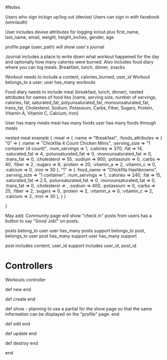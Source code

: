 #Notes

Users who sign in/sign up/log out (devise)
Users can sign in with facebook (omniauth)

User includes devise attributes for logging in/out plus first_name, last_name, email, weight, height_inches, gender, age

profile page (user_path) will show user's journal

Journal includes a place to write down what workout happened for the day and optionally how many calories were burned.
Also includes food diary where you can log meals. Breakfast, lunch, dinner, snacks

  Workout needs to include a content, calories_burned, user_id
    Workout belongs_to a user; user has_many workouts

  Food diary needs to include meal (breakfast, lunch, dinner), nested attributes for names of food ites [name, serving size, number of servings, calories, fat, saturated_fat, polyunsaturated_fat, monounsaturated_fat, trans_fat, Cholesterol, Sodium, Potassium, Carbs, Fiber, Sugars, Protein, Vitamin A, Vitamin C, Calcium, Iron]

  User has many meals
  meal has many foods
  user has many foods through meals


nested meal example
{
  :meal => {
    :name => "Breakfast",
    :foods_attributes => {
      "0" => {
        :name => "Chickfila 4 Count Chicken Minis",
        :serving_size => "1 container (4 count)",
        :num_servings => 1,
        :calories => 370,
        :fat => 14,
        :saturated_fat => 4,
        :polunsaturated_fat => 0,
        :monounsaturated_fat => 0,
        :trans_fat => 0,
        :cholesterol => 55,
        :sodium => 900,
        :potassium => 0,
        :carbs => 40,
        :fiber => 2,
        :sugars => 8,
        :protein => 20,
        :vitamin_a => 2,
        :vitamin_c => 0,
        :calcium => 0,
        :iron => 30
      },
      "1" => {
        :food_name => "Chickfila Hashbrowns",
        :serving_size => "1 container",
        :num_servings => 1,
        :calories => 240,
        :fat => 15,
        :saturated_fat => 2.5,
        :polunsaturated_fat => 0,
        :monounsaturated_fat => 0,
        :trans_fat => 0,
        :cholesterol => ,
        :sodium => 400,
        :potassium => 0,
        :carbs => 25,
        :fiber => 2,
        :sugars => 0,
        :protein => 2,
        :vitamin_a => 0,
        :vitamin_c => 2,
        :calcium => 2,
        :iron => 30
      },
    }
  }

}

May add:
Community page will show "check in" posts from users
has a button to say "Good Job!" on posts.

posts belong_to user
user has_many posts
support belongs_to post, belongs_to user
post has_many support
user has_many support

post includes content, user_id
support includes user_id, post_id

# Controllers

Workouts controller
  
  def new
  end

  def create
  end

  def show
    - planning to use a partial for the show page so that the same information can be displayed on the "profile" page.
  end

  def edit
  end

  def update
  end

  def destroy
  end

end